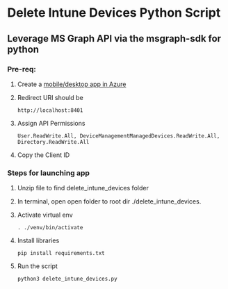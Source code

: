# Delete Intune Devices Python Script

## Leverage MS Graph API via the msgraph-sdk for python

### Pre-req:

1. Create a <a target="_blank" href="https://learn.microsoft.com/en-us/graph/auth-register-app-v2">mobile/desktop app in Azure</a>

2. Redirect URI should be

    ```http://localhost:8401```

3. Assign API Permissions

    ```User.ReadWrite.All, DeviceManagementManagedDevices.ReadWrite.All, Directory.ReadWrite.All```

4. Copy the Client ID

### Steps for launching app

1. Unzip file to find delete_intune_devices folder

2. In terminal, open open folder to root dir ./delete_intune_devices.

3. Activate virtual env

    ```. ./venv/bin/activate```

4. Install libraries

    ```pip install requirements.txt```

5. Run the script

    ```python3 delete_intune_devices.py```
